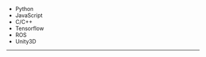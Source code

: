 <section id="skills" class="row clearfix">

  - Python
  - JavaScript
  - C/C++
  - Tensorflow
  - ROS
  - Unity3D

</section>

---
